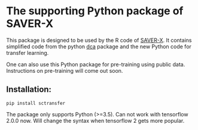 # The supporting Python package of SAVER-X

This package is designed to be used by the R code of [SAVER-X](https://github.com/jingshuw/SAVERX).
It contains simplified code from the python [dca](http://github.com/theislab/dca) package and the new Python code for transfer learning.

One can also use this Python package for pre-training using public data. Instructions on pre-training will come out soon.

## Installation:

```
pip install sctransfer
```
The package only supports Python (>=3.5). Can not work with tensorflow 2.0.0 now. Will change the syntax when tensorflow 2 gets more popular.

